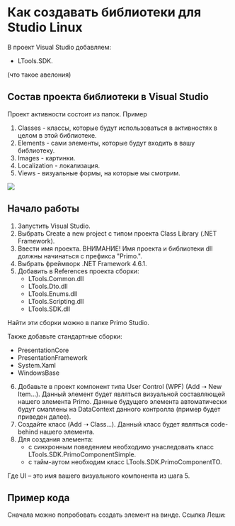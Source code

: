 # Как создавать библиотеки для Studio Linux


В проект Visual Studio добавляем:
* LTools.SDK.

(что такое авелония)

## Состав проекта библиотеки в Visual Studio

Проект активности состоит из папок. Пример
1. Classes - классы, которые будут использоваться в активностях в целом в этой библиотеке.
2. Elements - сами элементы, которые будут входить в вашу библиотеку.
3. Images - картинки.
4. Localization - локализация.
5. Views - визуальные формы, на которые мы смотрим.

![](.gitbook/assets1/)


## Начало работы
1. Запустить Visual Studio.
2. Выбрать Create a new project с типом проекта Class Library (.NET Framework).
3. Ввести имя проекта. ВНИМАНИЕ! Имя проекта и библиотеки dll должны начинаться с префикса "Primo.".
4. Выбрать фреймворк .NET Framework 4.6.1.
5. Добавить в References проекта сборки:
   * LTools.Common.dll
   * LTools.Dto.dll
   * LTools.Enums.dll
   * LTools.Scripting.dll
   * LTools.SDK.dll

Найти эти сборки можно в папке Primo Studio.

Также добавьте стандартные сборки:
* PresentationCore
* PresentationFramework
* System.Xaml
* WindowsBase

6. Добавьте в проект компонент типа User Control (WPF) (Add ➝ New Item…). Данный элемент будет являться визуальной составляющей нашего элемента Primo. Данные будущего элемента автоматически будут смаплены на DataContext данного контролла (пример будет приведен далее).
7. Создайте класс (Add ➝ Class…). Данный класс будет являться code-behind нашего элемента.
8. Для создания элемента:
   * с синхронным поведением необходимо унаследовать класс LTools.SDK.PrimoComponentSimple<UI>.
   * с тайм-аутом необходим класс LTools.SDK.PrimoComponentTO<UI>.

Где UI – это имя вашего визуального компонента из шага 5.




## Пример кода
Сначала можно попробовать создать элемент на винде. 
Ссылка Леши: 






##










##



##
